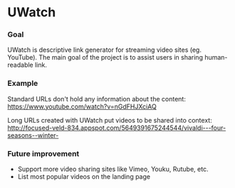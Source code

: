 # UWatch

### Goal

UWatch is descriptive link generator for streaming video sites (eg. YouTube). The main goal of the project is to assist users in sharing human-readable link.

### Example

Standard URLs don't hold any information about the content:
https://www.youtube.com/watch?v=nGdFHJXciAQ

Long URLs created with UWatch put videos to be shared into context:
http://focused-veld-834.appspot.com/5649391675244544/vivaldi---four-seasons--winter-

### Future improvement

* Support more video sharing sites like Vimeo, Youku, Rutube, etc.
* List most popular videos on the landing page